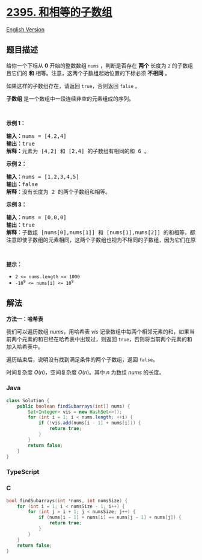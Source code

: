# [2395. 和相等的子数组](https://leetcode.cn/problems/find-subarrays-with-equal-sum)

[English Version](/solution/2300-2399/2395.Find%20Subarrays%20With%20Equal%20Sum/README_EN.md)

## 题目描述

<!-- 这里写题目描述 -->

<p>给你一个下标从 <strong>0</strong>&nbsp;开始的整数数组&nbsp;<code>nums</code>&nbsp;，判断是否存在&nbsp;<strong>两个</strong>&nbsp;长度为&nbsp;<code>2</code>&nbsp;的子数组且它们的&nbsp;<strong>和</strong>&nbsp;相等。注意，这两个子数组起始位置的下标必须&nbsp;<strong>不相同</strong>&nbsp;。</p>

<p>如果这样的子数组存在，请返回&nbsp;<code>true</code>，否则返回&nbsp;<code>false</code><em>&nbsp;</em>。</p>

<p><strong>子数组</strong> 是一个数组中一段连续非空的元素组成的序列。</p>

<p>&nbsp;</p>

<p><strong>示例 1：</strong></p>

<pre><b>输入：</b>nums = [4,2,4]
<b>输出：</b>true
<b>解释：</b>元素为 [4,2] 和 [2,4] 的子数组有相同的和 6 。
</pre>

<p><strong>示例 2：</strong></p>

<pre><b>输入：</b>nums = [1,2,3,4,5]
<b>输出：</b>false
<b>解释：</b>没有长度为 2 的两个子数组和相等。
</pre>

<p><strong>示例 3：</strong></p>

<pre><b>输入：</b>nums = [0,0,0]
<b>输出：</b>true
<b>解释：</b>子数组 [nums[0],nums[1]] 和 [nums[1],nums[2]] 的和相等，都为 0 。
注意即使子数组的元素相同，这两个子数组也视为不相同的子数组，因为它们在原数组中的起始位置不同。
</pre>

<p>&nbsp;</p>

<p><strong>提示：</strong></p>

<ul>
	<li><code>2 &lt;= nums.length &lt;= 1000</code></li>
	<li><code>-10<sup>9</sup> &lt;= nums[i] &lt;= 10<sup>9</sup></code></li>
</ul>

## 解法

**方法一：哈希表**

我们可以遍历数组 $nums$，用哈希表 $vis$ 记录数组中每两个相邻元素的和，如果当前两个元素的和已经在哈希表中出现过，则返回 `true`，否则将当前两个元素的和加入哈希表中。

遍历结束后，说明没有找到满足条件的两个子数组，返回 `false`。

时间复杂度 $O(n)$，空间复杂度 $O(n)$。其中 $n$ 为数组 $nums$ 的长度。

### **Java**

```java
class Solution {
    public boolean findSubarrays(int[] nums) {
        Set<Integer> vis = new HashSet<>();
        for (int i = 1; i < nums.length; ++i) {
            if (!vis.add(nums[i - 1] + nums[i])) {
                return true;
            }
        }
        return false;
    }
}
```

### **TypeScript**

### **C**

```c
bool findSubarrays(int *nums, int numsSize) {
    for (int i = 1; i < numsSize - 1; i++) {
        for (int j = i + 1; j < numsSize; j++) {
            if (nums[i - 1] + nums[i] == nums[j - 1] + nums[j]) {
                return true;
            }
        }
    }
    return false;
}
```
